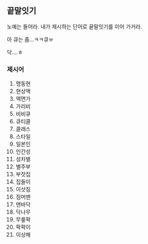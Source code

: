 ## 끝말잇기

노예는 들어라. 내가 제시하는 단어로 끝말잇기를 이어 가거라.

아 큐는 좀...ㅋㅋ큐ㅠ

닥....ㅎ



### 제시어

1. 맹동현
2. 현상액
3. 액면가
4. 가리비
5. 비비큐
6. 큐티클
7. 클래스
8. 스타일
9. 일본인
10. 인간성
11. 성차별
12. 별주부
13. 부잣집
14. 집들이
15. 이삿짐
16. 짐머맨
17. 맨바닥
18. 닥나무
19. 무릎팍
20. 팍팍이
21. 이상해

